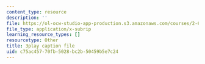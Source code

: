 ```yaml
---
content_type: resource
description: ''
file: https://ol-ocw-studio-app-production.s3.amazonaws.com/courses/2-627-fundamentals-of-photovoltaics-fall-2013/c75ac45770fb5028bc2b50459b5e7c24_PLVjevMsQpQ.vtt
file_type: application/x-subrip
learning_resource_types: []
resourcetype: Other
title: 3play caption file
uid: c75ac457-70fb-5028-bc2b-50459b5e7c24
---
```

